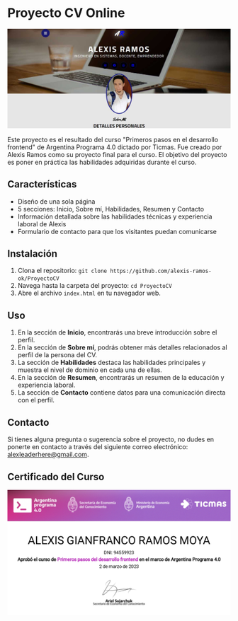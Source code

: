 # Proyecto CV Online

![CV Online](pictures/ScreenProjectCV.jpg)

Este proyecto es el resultado del curso "Primeros pasos en el desarrollo frontend" de Argentina Programa 4.0 dictado por Ticmas. Fue creado por Alexis Ramos como su proyecto final para el curso. El objetivo del proyecto es poner en práctica las habilidades adquiridas durante el curso.

## Características

- Diseño de una sola página
- 5 secciones: Inicio, Sobre mí, Habilidades, Resumen y Contacto
- Información detallada sobre las habilidades técnicas y experiencia laboral de Alexis
- Formulario de contacto para que los visitantes puedan comunicarse

## Instalación

1. Clona el repositorio: `git clone https://github.com/alexis-ramos-ok/ProyectoCV`
2. Navega hasta la carpeta del proyecto: `cd ProyectoCV`
3. Abre el archivo `index.html` en tu navegador web.

## Uso

1. En la sección de **Inicio**, encontrarás una breve introducción sobre el perfil.
2. En la sección de **Sobre mí**, podrás obtener más detalles relacionados al perfil de la persona del CV.
3. La sección de **Habilidades** destaca las habilidades principales y muestra el nivel de dominio en cada una de ellas.
4. En la sección de **Resumen**, encontrarás un resumen de la educación y experiencia laboral.
5. La sección de **Contacto** contiene datos para una comunicación directa con el perfil.

## Contacto

Si tienes alguna pregunta o sugerencia sobre el proyecto, no dudes en ponerte en contacto a través del siguiente correo electrónico: alexleaderhere@gmail.com.

## Certificado del Curso

![Certificado del Curso](pictures/CertificadoPrimerosPasosFrontend.jpg)
